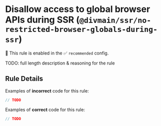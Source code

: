 # Disallow access to global browser APIs during SSR (`@divmain/ssr/no-restricted-browser-globals-during-ssr`)

💼 This rule is enabled in the ✅ `recommended` config.

<!-- end auto-generated rule header -->

TODO: full length description & reasoning for the rule

## Rule Details

Examples of **incorrect** code for this rule:

```js
// TODO
```

Examples of **correct** code for this rule:

```js
// TODO
```

<!--
## When Not To Use It

TODO: when not to use it
-->

<!--
## Further Reading

TODO: further reading
-->
